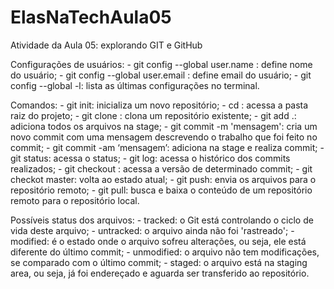 # ElasNaTechAula05
Atividade da Aula 05: explorando GIT e GitHub


Configurações de usuários:
    - git config --global user.name <usuario>: define nome do usuário;
    - git config --global user.email <usuario>: define email do usuário;
    - git config --global -l: lista as últimas configurações no terminal.

Comandos:
    - git init: inicializa um novo repositório;
    - cd <local>: acessa a pasta raiz do projeto;
    - git clone <repo url>: clona um repositório existente;
    - git add .: adiciona todos os arquivos na stage;
    - git commit -m 'mensagem': cria um novo commit com uma mensagem descrevendo o trabalho que foi feito no commit;
    - git commit -am ‘mensagem’: adiciona na stage e realiza commit;
    - git status: acessa o status;
    - git log: acessa o histórico dos commits realizados;
    - git checkout <codigo do commit>: acessa a versão de determinado commit;
    - git checkot master: volta ao estado atual;
    - git push: envia os arquivos para o repositório remoto;
    - git pull: busca e baixa o conteúdo de um repositório remoto para o repositório local.

Possíveis status dos arquivos:
    - tracked: o Git está controlando o ciclo de vida deste arquivo;
    - untracked: o arquivo ainda não foi 'rastreado';
    - modified: é o estado onde o arquivo sofreu alterações, ou seja, ele está diferente do último commit;
    - unmodified: o arquivo não tem modificações, se comparado com o último commit;
    - staged: o arquivo  está na staging area, ou seja, já foi endereçado e aguarda ser transferido ao repositório.
